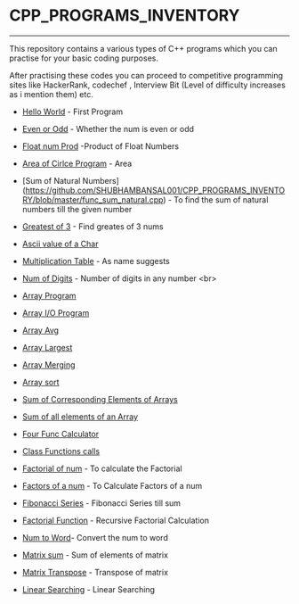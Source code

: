 # CPP_PROGRAMS_INVENTORY
---
This repository contains a various types of C++ programs which you can practise for your basic coding purposes.

After practising these codes you can proceed to competitive programming sites like HackerRank, codechef , Interview Bit (Level of difficulty increases as i mention them) etc.

* [Hello World](https://github.com/SHUBHAMBANSAL001/CPP_PROGRAMS_INVENTORY/blob/master/hello.cpp) - First Program 
* [Even or Odd](https://github.com/SHUBHAMBANSAL001/CPP_PROGRAMS_INVENTORY/blob/master/evenodd.cpp) - Whether the num is even or odd
* [Float num Prod](https://github.com/SHUBHAMBANSAL001/CPP_PROGRAMS_INVENTORY/blob/master/floatnoprod.cpp) -Product  of Float Numbers
* [Area of Cirlce Program](https://github.com/SHUBHAMBANSAL001/CPP_PROGRAMS_INVENTORY/blob/master/areaofcircle.cpp) - Area 
* [Sum of Natural Numbers] (https://github.com/SHUBHAMBANSAL001/CPP_PROGRAMS_INVENTORY/blob/master/func_sum_natural.cpp) - To find the sum of natural numbers till the given number
* [Greatest of 3](https://github.com/SHUBHAMBANSAL001/CPP_PROGRAMS_INVENTORY/blob/master/greatestof3.cpp) - Find greates of 3 nums
* [Ascii value of a Char](https://github.com/SHUBHAMBANSAL001/CPP_PROGRAMS_INVENTORY/blob/master/ascii.cpp)
* [Multiplication Table](https://github.com/SHUBHAMBANSAL001/CPP_PROGRAMS_INVENTORY/blob/master/multiplication.cpp) - As name suggests
* [Num of Digits](https://github.com/SHUBHAMBANSAL001/CPP_PROGRAMS_INVENTORY/blob/master/no.ofdigits.cpp) - Number of digits in any number
<br\>
* [Array Program](https://github.com/SHUBHAMBANSAL001/CPP_PROGRAMS_INVENTORY/blob/master/array.cpp)
* [Array I/O Program](https://github.com/SHUBHAMBANSAL001/CPP_PROGRAMS_INVENTORY/blob/master/array2.cpp)
* [Array Avg](https://github.com/SHUBHAMBANSAL001/CPP_PROGRAMS_INVENTORY/blob/master/array_avg.cpp)
* [Array Largest](https://github.com/SHUBHAMBANSAL001/CPP_PROGRAMS_INVENTORY/blob/master/array_largest.cpp)
* [Array Merging](https://github.com/SHUBHAMBANSAL001/CPP_PROGRAMS_INVENTORY/blob/master/array_merge.cpp)
* [Array sort](https://github.com/SHUBHAMBANSAL001/CPP_PROGRAMS_INVENTORY/blob/master/array_sort.cpp)
* [Sum of Corresponding Elements of Arrays](https://github.com/SHUBHAMBANSAL001/CPP_PROGRAMS_INVENTORY/blob/master/array_sum.cpp)
* [Sum of all elements of an Array](https://github.com/SHUBHAMBANSAL001/CPP_PROGRAMS_INVENTORY/blob/master/arraysum.cpp)

* [Four Func Calculator](https://github.com/SHUBHAMBANSAL001/CPP_PROGRAMS_INVENTORY/blob/master/calculator.cpp)
* [Class Functions calls](https://github.com/SHUBHAMBANSAL001/CPP_PROGRAMS_INVENTORY/blob/master/class_func_nesting.cpp)
* [Factorial of num](https://github.com/SHUBHAMBANSAL001/CPP_PROGRAMS_INVENTORY/blob/master/fact.cpp) - To calculate the Factorial
* [Factors of a num](https://github.com/SHUBHAMBANSAL001/CPP_PROGRAMS_INVENTORY/blob/master/factors.cpp) - To Calculate Factors of a num
* [Fibonacci Series](https://github.com/SHUBHAMBANSAL001/CPP_PROGRAMS_INVENTORY/blob/master/fibo_num.cpp) - Fibonacci Series till sum
* [Factorial Function](https://github.com/SHUBHAMBANSAL001/CPP_PROGRAMS_INVENTORY/blob/master/func_fact.cpp) - Recursive Factorial Calculation
* [Num to Word](https://github.com/SHUBHAMBANSAL001/CPP_PROGRAMS_INVENTORY/blob/master/IFnumtoword.cpp)- Convert the num to word


* [Matrix sum](https://github.com/SHUBHAMBANSAL001/CPP_PROGRAMS_INVENTORY/blob/master/matrix_sum.cpp) - Sum of elements of matrix
* [Matrix Transpose](https://github.com/SHUBHAMBANSAL001/CPP_PROGRAMS_INVENTORY/blob/master/matrix_transpose.cpp) - Transpose of matrix

* [Linear Searching](https://github.com/SHUBHAMBANSAL001/CPP_PROGRAMS_INVENTORY/blob/master/Linear_search.cpp) - Linear Searching
